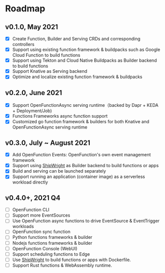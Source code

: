 # Roadmap

## v0.1.0, May 2021

- [x] Create Function, Builder and Serving CRDs and corresponding controllers
- [x] Support using existing function framework & buildpacks such as Google Cloud Function to build functions
- [x] Support using Tekton and Cloud Native Buildpacks as Builder backend to build functions
- [x] Support Knative as Serving backend
- [x] Optimize and localize existing function framework & buildpacks

## v0.2.0, June 2021

- [x] Support OpenFunctionAsync serving runtime（backed by Dapr + KEDA + Deployment/Job)
- [x] Functions Frameworks async function support
- [x] Customized go function framework & builders for both Knative and OpenFunctionAsync serving runtime

## v0.3.0, July ~ August 2021

- [x] Add OpenFunction Events: OpenFunction's own event management framework
- [x] Support using [ShipWright](https://github.com/shipwright-io/build) as Builder backend to build functions or apps
- [x] Build and serving can be launched separately
- [x] Support running an application (container image) as a serverless workload directly

## v0.4.0+, 2021 Q4

- [ ] OpenFunction CLI
- [ ] Support more EventSources
- [ ] Use OpenFunction async functions to drive EventSource & EventTrigger workloads
- [ ] OpenFunction sync function
- [ ] Python functions frameworks & builder
- [ ] Nodejs functions frameworks & builder
- [ ] OpenFunction Console (WebUI)
- [ ] Support scheduling functions to Edge
- [ ] Use [ShipWright](https://github.com/shipwright-io/build) to build functions or apps with Dockerfile.
- [ ] Support Rust functions & WebAssembly runtime.
